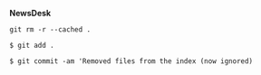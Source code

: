 **NewsDesk**

`git rm -r --cached .`

`$ git add .`

`$ git commit -am 'Removed files from the index (now ignored)`